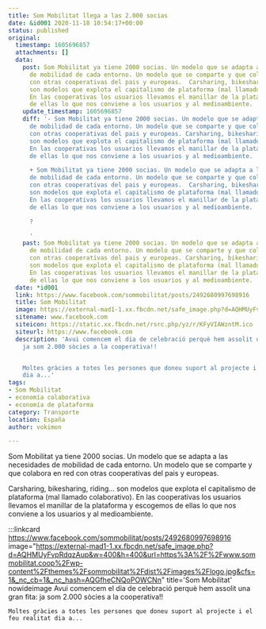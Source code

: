 ```yaml
---
title: Som Mobilitat llega a las 2.000 socias
date: &id001 2020-11-18 10:54:17+00:00
status: published
original:
  timestamp: 1605696857
  attachments: []
  data:
    post: Som Mobilitat ya tiene 2000 socias. Un modelo que se adapta a las necesidades
      de mobilidad de cada entorno. Un modelo que se comparte y que colabora en red
      con otras cooperativas del pais y europeas.  Carsharing, bikesharing, riding...
      son modelos que explota el capitalismo de plataforma (mal llamado colaborativo).
      En las cooperativas los usuarios llevamos el manillar de la plataforma y escogemos
      de ellas lo que nos conviene a los usuarios y al medioambiente.
    update_timestamp: 1605696857
    diff: '- Som Mobilitat ya tiene 2000 socias. Un modelo que se adapta a las necesidades
      de mobilidad de cada entorno. Un modelo que se comparte y que colabora en red
      con otras cooperativas del pais y europeas. Carsharing, bikesharing, riding...
      son modelos que explota el capitalismo de plataforma (mal llamado colaborativo).
      En las cooperativas los usuarios llevamos el manillar de la plataforma y escogemos
      de ellas lo que nos conviene a los usuarios y al medioambiente.

      + Som Mobilitat ya tiene 2000 socias. Un modelo que se adapta a las necesidades
      de mobilidad de cada entorno. Un modelo que se comparte y que colabora en red
      con otras cooperativas del pais y europeas.  Carsharing, bikesharing, riding...
      son modelos que explota el capitalismo de plataforma (mal llamado colaborativo).
      En las cooperativas los usuarios llevamos el manillar de la plataforma y escogemos
      de ellas lo que nos conviene a los usuarios y al medioambiente.

      ?                                                                                                                                                                                                        +

      '
    past: Som Mobilitat ya tiene 2000 socias. Un modelo que se adapta a las necesidades
      de mobilidad de cada entorno. Un modelo que se comparte y que colabora en red
      con otras cooperativas del pais y europeas. Carsharing, bikesharing, riding...
      son modelos que explota el capitalismo de plataforma (mal llamado colaborativo).
      En las cooperativas los usuarios llevamos el manillar de la plataforma y escogemos
      de ellas lo que nos conviene a los usuarios y al medioambiente.
  date: *id001
  link: https://www.facebook.com/sommobilitat/posts/2492680997698916
  title: Som Mobilitat
  image: https://external-mad1-1.xx.fbcdn.net/safe_image.php?d=AQHMUyFvpRdqzAup&w=400&h=400&url=https%3A%2F%2Fwww.sommobilitat.coop%2Fwp-content%2Fthemes%2Fsommobilitat%2Fdist%2Fimages%2Flogo.jpg&cfs=1&_nc_cb=1&_nc_hash=AQGfheCNQoPOWCNn
  sitename: www.facebook.com
  siteicon: https://static.xx.fbcdn.net/rsrc.php/yz/r/KFyVIAWzntM.ico
  siteurl: https://www.facebook.com
  description: 'Avui comencem el dia de celebració perquè hem assolit una gran fita:
    ja som 2.000 sòcies a la cooperativa!!


    Moltes gràcies a totes les persones que doneu suport al projecte i el feu realitat
    dia a...'
tags:
- Som Mobilitat
- economía colaborativa
- economía de plataforma
category: Transporte
location: España
author: vokimon

---
```

Som Mobilitat ya tiene 2000 socias.
Un modelo que se adapta a las necesidades de mobilidad de cada entorno.
Un modelo que se comparte y que colabora en red con otras cooperativas del pais y europeas.

Carsharing, bikesharing, riding... son modelos que explota el capitalismo de plataforma (mal llamado colaborativo).
En las cooperativas los usuarios llevamos el manillar de la plataforma y escogemos de ellas lo que nos conviene a los usuarios y al medioambiente.

:::linkcard https://www.facebook.com/sommobilitat/posts/2492680997698916 image="https://external-mad1-1.xx.fbcdn.net/safe_image.php?d=AQHMUyFvpRdqzAup&w=400&h=400&url=https%3A%2F%2Fwww.sommobilitat.coop%2Fwp-content%2Fthemes%2Fsommobilitat%2Fdist%2Fimages%2Flogo.jpg&cfs=1&_nc_cb=1&_nc_hash=AQGfheCNQoPOWCNn" title='Som Mobilitat' nowideimage
    Avui comencem el dia de celebració perquè hem assolit una gran fita: ja som 2.000 sòcies a la cooperativa!!
    
    Moltes gràcies a totes les persones que doneu suport al projecte i el feu realitat dia a...


